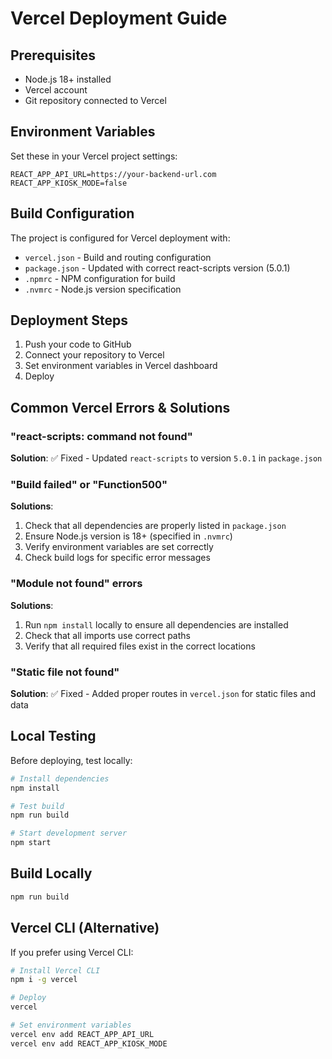 # Vercel Deployment Guide

## Prerequisites
- Node.js 18+ installed
- Vercel account
- Git repository connected to Vercel

## Environment Variables
Set these in your Vercel project settings:

```
REACT_APP_API_URL=https://your-backend-url.com
REACT_APP_KIOSK_MODE=false
```

## Build Configuration
The project is configured for Vercel deployment with:
- `vercel.json` - Build and routing configuration
- `package.json` - Updated with correct react-scripts version (5.0.1)
- `.npmrc` - NPM configuration for build
- `.nvmrc` - Node.js version specification

## Deployment Steps
1. Push your code to GitHub
2. Connect your repository to Vercel
3. Set environment variables in Vercel dashboard
4. Deploy

## Common Vercel Errors & Solutions

### "react-scripts: command not found"
**Solution**: ✅ Fixed - Updated `react-scripts` to version `5.0.1` in `package.json`

### "Build failed" or "Function500"
**Solutions**:
1. Check that all dependencies are properly listed in `package.json`
2. Ensure Node.js version is 18+ (specified in `.nvmrc`)
3. Verify environment variables are set correctly
4. Check build logs for specific error messages

### "Module not found" errors
**Solutions**:
1. Run `npm install` locally to ensure all dependencies are installed
2. Check that all imports use correct paths
3. Verify that all required files exist in the correct locations

### "Static file not found"
**Solution**: ✅ Fixed - Added proper routes in `vercel.json` for static files and data

## Local Testing
Before deploying, test locally:

```bash
# Install dependencies
npm install

# Test build
npm run build

# Start development server
npm start
```

## Build Locally
```bash
npm run build
```

## Vercel CLI (Alternative)
If you prefer using Vercel CLI:

```bash
# Install Vercel CLI
npm i -g vercel

# Deploy
vercel

# Set environment variables
vercel env add REACT_APP_API_URL
vercel env add REACT_APP_KIOSK_MODE
```
